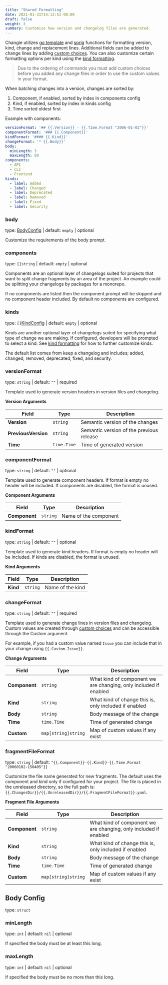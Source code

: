 ```yaml
---
title: "Shared Formatting"
date: 2021-01-31T14:13:51-08:00
draft: false
weight: 3
summary: Customize how version and changelog files are generated.
---
```


Changie utilizes [go template](https://golang.org/pkg/text/template/) and
[sprig](https://masterminds.github.io/sprig/) functions for formatting version, kind,
change and replacement lines.
Additional fields can be added to change lines by adding [custom choices](/config/choices).
You can also customize certain formatting options per kind using the [kind formatting](/config/kind-formatting).

> Due to the ordering of commands you must add custom choices before
> you added any change files in order to use the custom values in your format.

When batching changes into a version, changes are sorted by:
1. Component, if enabled, sorted by index in components config
1. Kind, if enabled, sorted by index in kinds config
1. Time sorted oldest first

Example with components:

```yaml
versionFormat: '## {{.Version}} - {{.Time.Format "2006-01-02"}}'
componentFormat: '### {{.Component}}'
kindFormat: '#### {{.Kind}}'
changeFormat: '* {{.Body}}'
body:
  minLength: 3
  maxLength: 80
components:
  - API
  - CLI
  - Frontend
kinds:
  - label: Added
  - label: Changed
  - label: Deprecated
  - label: Removed
  - label: Fixed
  - label: Security
```

### body
type: [BodyConfig](/config/shared-formatting/#body-config) | default: `empty` | optional

Customize the requirements of the body prompt.

### components
type: `[]string` | default: `empty` | optional

Components are an optional layer of changelogs suited for projects that want to
split change fragments by an area of the project.
An example could be splitting your changelogs by packages for a monorepo.

If no components are listed then the component prompt will be skipped and no
component header included.
By default no components are configured.

### kinds
type: `[]`[KindConfig](/config/kind-formatting) | default: `empty` | optional

Kinds are another optional layer of changelogs suited for specifying what type
of change we are making.
If configured, developers will be prompted to select a kind.
See [kind formatting](/config/kind-formatting) for how to further customize kinds.

The default list comes from keep a changelog and includes; added, changed, removed, deprecated, fixed, and security.

### versionFormat
type: `string` | default: `""` | required

Template used to generate version headers in version files and changelog.

**Version Arguments**

| Field | Type | Description |
| --- | --- | --- |
| **Version** | `string` | Semantic version of the changes |
| **PreviousVersion** | `string` | Semantic version of the previous release |
| **Time** | `time.Time` | Time of generated version |

### componentFormat
type: `string` | default: `""` | optional

Template used to generate component headers.
If format is empty no header will be included.
If components are disabled, the format is unused.

**Component Arguments**

| Field | Type | Description |
| --- | --- | --- |
| **Component** | `string` | Name of the component |

### kindFormat
type: `string` | default: `""` | optional

Template used to generate kind headers.
If format is empty no header will be included.
If kinds are disabled, the format is unused.

**Kind Arguments**

| Field | Type | Description |
| --- | --- | --- |
| **Kind** | `string` | Name of the kind |

### changeFormat
type: `string` | default: `""` | required

Template used to generate change lines in version files and changelog.
Custom values are created through [custom choices](/config/choices) and can be accessible through the Custom argument.

For example, if you had a custom value named `Issue` you can include that in your change using `{{.Custom.Issue}}`.

**Change Arguments**

| Field | Type | Description |
| --- | --- | --- |
| **Component** | `string` | What kind of component we are changing, only included if enabled |
| **Kind** | `string` | What kind of change this is, only included if enabled |
| **Body** | `string` | Body message of the change |
| **Time** | `time.Time` | Time of generated change |
| **Custom** | `map[string]string` | Map of custom values if any exist |

### fragmentFileFormat
type: `string` | default: `"{{.Component}}-{{.Kind}}-{{.Time.Format "20060102-150405"}}`

Customize the file name generated for new fragments.
The default uses the component and kind only if configured for your project.
The file is placed in the unreleased directory, so the full path is:
`{{.ChangesDir}}/{{.UnreleasedDir}}/{{.FragmentFileFormat}}.yaml`.

**Fragment File Arguments**

| Field | Type | Description |
| --- | --- | --- |
| **Component** | `string` | What kind of component we are changing, only included if enabled |
| **Kind** | `string` | What kind of change this is, only included if enabled |
| **Body** | `string` | Body message of the change |
| **Time** | `time.Time` | Time of generated change |
| **Custom** | `map[string]string` | Map of custom values if any exist |

## Body Config
type: `struct`

### minLength
type: `int` | default: `nil` | optional

If specified the body must be at least this long.

### maxLength
type: `int` | default: `nil` | optional

If specified the body must be no more than this long.
